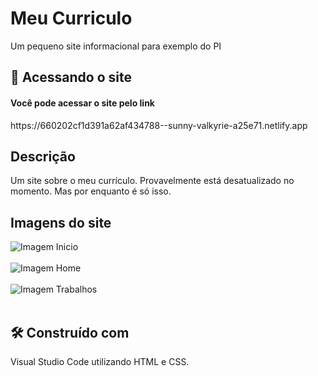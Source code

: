 # Meu Curriculo

Um pequeno site informacional para exemplo do PI

## 🚀 Acessando o site

<h4>Você pode acessar o site pelo link</h4> https://660202cf1d391a62af434788--sunny-valkyrie-a25e71.netlify.app

## Descrição

Um site sobre o meu currículo. Provavelmente está desatualizado no momento. Mas por enquanto é só isso. 

## Imagens do site

<div>
    <img src="./css/img/imagem1.png" alt="Imagem Inicio">
</div>
<br>
<div>
    <img src="./css/img/home.png" alt="Imagem Home">
</div>
<br>
<div>
    <img src="./css/img/trabalhos.png" alt="Imagem Trabalhos">
</div>
<br>

## 🛠️ Construído com

Visual Studio Code utilizando HTML e CSS.

